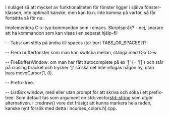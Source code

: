 
I nuläget så att mycket av funktionaliteten för fönster ligger i själva fönster-klassen,
inte optimalt kanske, men kan fö.n. inte komma på varför, så får fortsätta så för nu..

Implementera C-x-typ kommandon som i emacs. Skriptspråk?
    - nej, snarare att ha kommandon som kan visas i en separat hjälp-fil

--  Tabs: om stöts på ändra till spaces (tar bort TABS_OR_SPACES?)?

--  Flera bufferfönster som man kan switcha mellan, stänga med C-x C-w

--  FileBufferWindow: om man har fått autocomplete på ex '[' (= '[]') och står på closing
    bracket och trycker ']' så ska det inte infogas någon ny, utan bara moveCursor(1, 0).

--  Prefix-tree.

--  ListBox window, med eller utan prompt för att skriva och söka i ett prefix-tree.
    Som default tas som argument en std::vector<std::string> som utgör alternativen.
    I ::redraw() vore det fräsigt att kunna markera hela raden, kanske nytt försök med 
    detta i ncurses_colors.h|.cpp.
